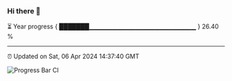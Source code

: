 ### Hi there 👋

⏳ Year progress { ███████▁▁▁▁▁▁▁▁▁▁▁▁▁▁▁▁▁▁▁▁▁▁▁ } 26.40 %

---

⏰ Updated on Sat, 06 Apr 2024 14:37:40 GMT

![Progress Bar CI](https://github.com/IshwaranRudhara/GIT-ACTION/workflows/Progress%20Bar%20CI/badge.svg)
